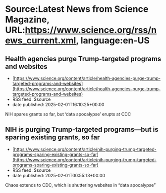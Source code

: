# Source:Latest News from Science Magazine, URL:https://www.science.org/rss/news_current.xml, language:en-US

## Health agencies purge Trump-targeted programs and websites
 - [https://www.science.org/content/article/health-agencies-purge-trump-targeted-programs-and-websites](https://www.science.org/content/article/health-agencies-purge-trump-targeted-programs-and-websites)
 - RSS feed: $source
 - date published: 2025-02-01T16:10:25+00:00

NIH spares grants so far, but  ‘data apocalypse’ erupts at CDC

## NIH is purging Trump-targeted programs—but is sparing existing grants, so far
 - [https://www.science.org/content/article/nih-purging-trump-targeted-programs-sparing-existing-grants-so-far](https://www.science.org/content/article/nih-purging-trump-targeted-programs-sparing-existing-grants-so-far)
 - RSS feed: $source
 - date published: 2025-02-01T00:55:13+00:00

Chaos extends to CDC, which is shuttering websites in “data apocalypse”

